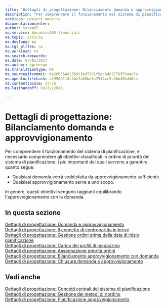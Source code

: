 ```yaml
---
title: 'Dettagli di progettazione: Bilanciamento domanda e approvvigionamento | Documenti Microsoft'
description: "Per comprendere il funzionamento del sistema di pianificazione, è necessario comprendere gli obiettivi classificati in ordine di priorità del sistema di pianificazione, i più importanti dei quali servono a garantire che qualsiasi domanda sarà soddisfatta da un approvvigionamento sufficiente e ogni domanda avrà uno scopo."
services: project-madeira
documentationcenter: 
author: SorenGP
ms.service: dynamics365-financials
ms.topic: article
ms.devlang: na
ms.tgt_pltfrm: na
ms.workload: na
ms.search.keywords: 
ms.date: 07/01/2017
ms.author: sgroespe
ms.translationtype: HT
ms.sourcegitcommit: ba26b354d235981bd7291f9ac6402779f554ac7a
ms.openlocfilehash: af9569114cfbe2d48be3a7514cc5c2bb48bd48ca
ms.contentlocale: it-ch
ms.lasthandoff: 03/22/2018

---
```

# <a name="design-details-balancing-demand-and-supply"></a>Dettagli di progettazione: Bilanciamento domanda e approvvigionamento
Per comprendere il funzionamento del sistema di pianificazione, è necessario comprendere gli obiettivi classificati in ordine di priorità del sistema di pianificazione, i più importanti dei quali servono a garantire quanto segue:  

- Qualsiasi domanda verrà soddisfatta da approvvigionamento sufficiente.  
- Qualsiasi approvvigionamento serve a uno scopo.  

 In genere, questi obiettivi vengono raggiunti equilibrando l'approvvigionamento con la domanda.  

## <a name="in-this-section"></a>In questa sezione  
[Dettagli di progettazione: Domanda e approvvigionamento](design-details-demand-and-supply.md)  
[Dettagli di progettazione: Il concetto di contropartita in breve](design-details-the-concept-of-balancing-in-brief.md)  
[Dettagli di progettazione: Gestione ordini prima della data di inizio pianificazione](design-details-dealing-with-orders-before-the-planning-starting-date.md)  
[Dettagli di progettazione: Carico dei profili di magazzino](design-details-loading-the-inventory-profiles.md)  
[Dettagli di progettazione: Assegnazione priorità ordini](design-details-prioritizing-orders.md)  
[Dettagli di progettazione: Bilanciamento approvvigionamento con domanda](design-details-balancing-supply-with-demand.md)  
[Dettagli di progettazione: Chiusura domanda e approvvigionamento](design-details-closing-demand-and-supply.md)  

## <a name="see-also"></a>Vedi anche  
 [Dettagli di progettazione: Concetti centrali del sistema di pianificazione](design-details-central-concepts-of-the-planning-system.md)   
 [Dettagli di progettazione: Gestione dei metodi di riordino](design-details-handling-reordering-policies.md)   
 [Dettagli di progettazione: Pianificazione approvvigionamento](design-details-supply-planning.md)

